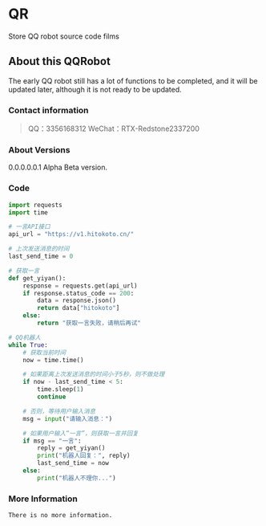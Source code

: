 # QR
Store QQ robot source code films

## About this QQRobot
The early QQ robot still has a lot of functions to be completed, and it will be updated later, although it is not ready to be updated.

### Contact information
>QQ：3356168312
WeChat：RTX-Redstone2337200


### About Versions
0.0.0.0.0.1 Alpha Beta version.

### Code
```python
import requests
import time

# 一言API接口
api_url = "https://v1.hitokoto.cn/"

# 上次发送消息的时间
last_send_time = 0

# 获取一言
def get_yiyan():
    response = requests.get(api_url)
    if response.status_code == 200:
        data = response.json()
        return data["hitokoto"]
    else:
        return "获取一言失败，请稍后再试"

# QQ机器人
while True:
    # 获取当前时间
    now = time.time()

    # 如果距离上次发送消息的时间小于5秒，则不做处理
    if now - last_send_time < 5:
        time.sleep(1)
        continue

    # 否则，等待用户输入消息
    msg = input("请输入消息：")

    # 如果用户输入“一言”，则获取一言并回复
    if msg == "一言":
        reply = get_yiyan()
        print("机器人回复：", reply)
        last_send_time = now
    else:
        print("机器人不理你...")
```

### More Information
`
There is no more information.
`
